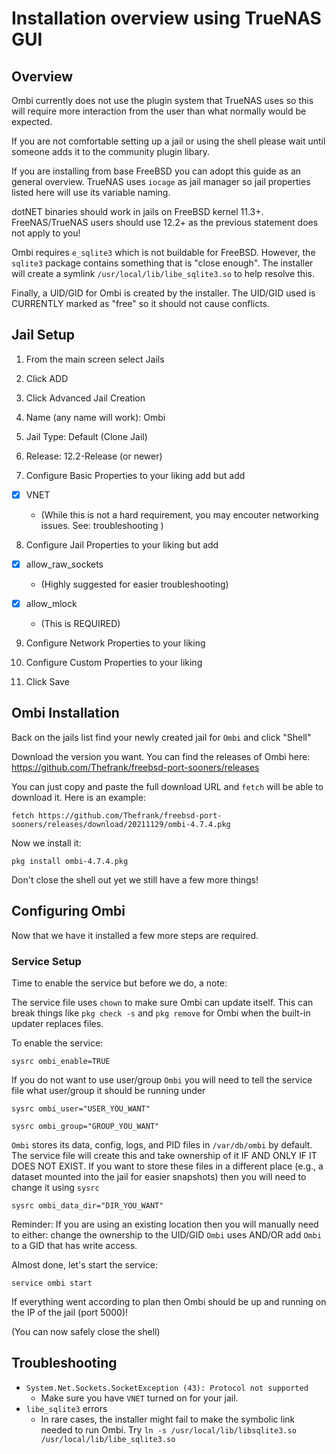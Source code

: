 # Installation overview using TrueNAS GUI
## Overview
Ombi currently does not use the plugin system that TrueNAS uses so this will require more interaction from the user than what normally would be expected.

If you are not comfortable setting up a jail or using the shell please wait until someone adds it to the community plugin libary.

If you are installing from base FreeBSD you can adopt this guide as an general overview. TrueNAS uses `iocage` as jail manager so jail properties listed here will use its variable naming.

dotNET binaries should work in jails on FreeBSD kernel 11.3+. FreeNAS/TrueNAS users should use 12.2+ as the previous statement does not apply to you!

Ombi requires `e_sqlite3` which is not buildable for FreeBSD. However, the `sqlite3` package contains something that is "close enough". The installer will create a symlink `/usr/local/lib/libe_sqlite3.so` to help resolve this.

Finally, a UID/GID for Ombi is created by the installer. The UID/GID used is CURRENTLY marked as "free" so it should not cause conflicts.

## Jail Setup
1. From the main screen select Jails

2. Click ADD

3. Click Advanced Jail Creation

4. Name (any name will work): Ombi

5. Jail Type: Default (Clone Jail)

6. Release: 12.2-Release (or newer)

7. Configure Basic Properties to your liking add but add

- [x] VNET

  - (While this is not a hard requirement, you may encouter networking issues. See: troubleshooting )

8. Configure Jail Properties to your liking but add
- [x] allow_raw_sockets

  - (Highly suggested for easier troubleshooting)
  
- [x] allow_mlock

  - (This is REQUIRED)
  
9. Configure Network Properties to your liking

10. Configure Custom Properties to your liking

11. Click Save

## Ombi Installation

Back on the jails list find your newly created jail for `Ombi` and click "Shell"

Download the version you want. You can find the releases of Ombi here: https://github.com/Thefrank/freebsd-port-sooners/releases

You can just copy and paste the full download URL and `fetch` will be able to download it. Here is an example:

`fetch https://github.com/Thefrank/freebsd-port-sooners/releases/download/20211129/ombi-4.7.4.pkg`

Now we install it:

`pkg install ombi-4.7.4.pkg`

Don't close the shell out yet we still have a few more things!

## Configuring Ombi

Now that we have it installed a few more steps are required.

### Service Setup

Time to enable the service but before we do, a note:

The service file uses `chown` to make sure Ombi can update itself. This can break things like `pkg check -s` and `pkg remove` for Ombi when the built-in updater replaces files.

To enable the service:

`sysrc ombi_enable=TRUE`

If you do not want to use user/group `Ombi` you will need to tell the service file what user/group it should be running under

`sysrc ombi_user="USER_YOU_WANT"`

`sysrc ombi_group="GROUP_YOU_WANT"`

`Ombi` stores its data, config, logs, and PID files in `/var/db/ombi` by default. The service file will create this and take ownership of it IF AND ONLY IF IT DOES NOT EXIST. If you want to store these files in a different place (e.g., a dataset mounted into the jail for easier snapshots) then you will need to change it using `sysrc`

`sysrc ombi_data_dir="DIR_YOU_WANT"`

Reminder: If you are using an existing location then you will manually need to either: change the ownership to the UID/GID `Ombi` uses AND/OR add `Ombi` to a GID that has write access.

Almost done, let's start the service:

`service ombi start`

If everything went according to plan then Ombi should be up and running on the IP of the jail (port 5000)!

(You can now safely close the shell)


## Troubleshooting
 - `System.Net.Sockets.SocketException (43): Protocol not supported`
   - Make sure you have `VNET` turned on for your jail.
 - `libe_sqlite3` errors
   - In rare cases, the installer might fail to make the symbolic link needed to run Ombi. Try `ln -s /usr/local/lib/libsqlite3.so /usr/local/lib/libe_sqlite3.so`
